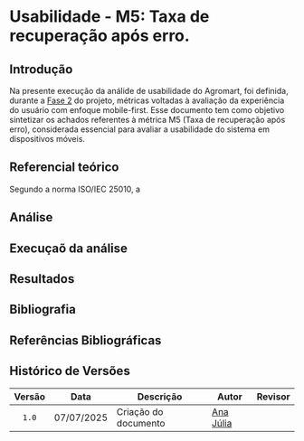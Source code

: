 # Usabilidade - M5: Taxa de recuperação após erro.
## Introdução

Na presente execução da análide de usabilidade do Agromart, foi definida, durante a [Fase 2](https://fcte-qualidade-de-software-1.github.io/2025-1-T01--Betty-Snyder/gqm/gqm/#selecao-das-metricas) do projeto, métricas voltadas à avaliação da experiência do usuário com enfoque mobile-first. 
Esse documento tem como objetivo sintetizar os achados referentes à métrica M5 (Taxa de recuperação após erro), considerada essencial para avaliar a usabilidade do sistema em dispositivos móveis.

## Referencial teórico 

Segundo a norma ISO/IEC 25010, a 

## Análise

## Execuçaõ da análise

## Resultados

## Bibliografia

## Referências Bibliográficas

## Histórico de Versões

|Versão|Data|Descrição|Autor|Revisor|
|:----:|----|---------|-----|:-------:|
|`1.0`|07/07/2025|Criação do documento| [Ana Júlia](https://github.com/ailujana) ||